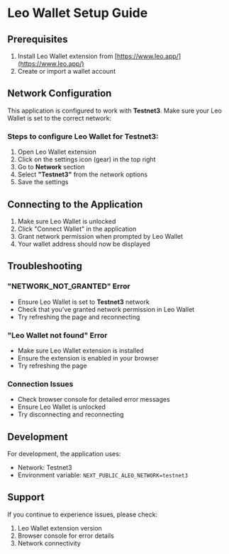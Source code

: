 # Leo Wallet Setup Guide

## Prerequisites

1. Install Leo Wallet extension from [https://www.leo.app/](https://www.leo.app/)
2. Create or import a wallet account

## Network Configuration

This application is configured to work with **Testnet3**. Make sure your Leo Wallet is set to the correct network:

### Steps to configure Leo Wallet for Testnet3:

1. Open Leo Wallet extension
2. Click on the settings icon (gear) in the top right
3. Go to **Network** section
4. Select **"Testnet3"** from the network options
5. Save the settings

## Connecting to the Application

1. Make sure Leo Wallet is unlocked
2. Click "Connect Wallet" in the application
3. Grant network permission when prompted by Leo Wallet
4. Your wallet address should now be displayed

## Troubleshooting

### "NETWORK_NOT_GRANTED" Error
- Ensure Leo Wallet is set to **Testnet3** network
- Check that you've granted network permission in Leo Wallet
- Try refreshing the page and reconnecting

### "Leo Wallet not found" Error
- Make sure Leo Wallet extension is installed
- Ensure the extension is enabled in your browser
- Try refreshing the page

### Connection Issues
- Check browser console for detailed error messages
- Ensure Leo Wallet is unlocked
- Try disconnecting and reconnecting

## Development

For development, the application uses:
- Network: Testnet3
- Environment variable: `NEXT_PUBLIC_ALEO_NETWORK=testnet3`

## Support

If you continue to experience issues, please check:
1. Leo Wallet extension version
2. Browser console for error details
3. Network connectivity